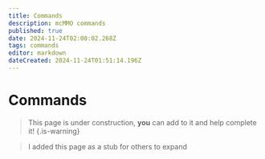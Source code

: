 ```yaml
---
title: Commands
description: mcMMO commands
published: true
date: 2024-11-24T02:00:02.268Z
tags: commands
editor: markdown
dateCreated: 2024-11-24T01:51:14.196Z
---
```


# Commands

> This page is under construction, **you** can add to it and help complete it!
{.is-warning}

> I added this page as a stub for others to expand
